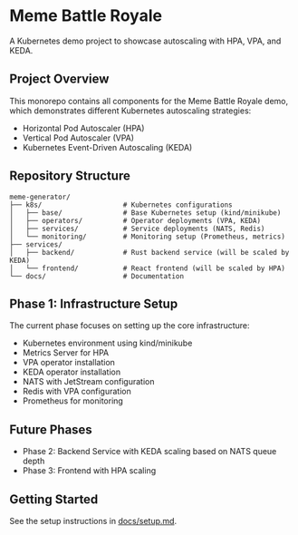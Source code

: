 # Meme Battle Royale

A Kubernetes demo project to showcase autoscaling with HPA, VPA, and KEDA.

## Project Overview

This monorepo contains all components for the Meme Battle Royale demo, which demonstrates different Kubernetes autoscaling strategies:

- Horizontal Pod Autoscaler (HPA)
- Vertical Pod Autoscaler (VPA)
- Kubernetes Event-Driven Autoscaling (KEDA)

## Repository Structure

```
meme-generator/
├── k8s/                    # Kubernetes configurations
│   ├── base/               # Base Kubernetes setup (kind/minikube)
│   ├── operators/          # Operator deployments (VPA, KEDA)
│   ├── services/           # Service deployments (NATS, Redis)
│   └── monitoring/         # Monitoring setup (Prometheus, metrics)
├── services/
│   ├── backend/            # Rust backend service (will be scaled by KEDA)
│   └── frontend/           # React frontend (will be scaled by HPA)
└── docs/                   # Documentation
```

## Phase 1: Infrastructure Setup

The current phase focuses on setting up the core infrastructure:

- Kubernetes environment using kind/minikube
- Metrics Server for HPA
- VPA operator installation
- KEDA operator installation
- NATS with JetStream configuration
- Redis with VPA configuration
- Prometheus for monitoring

## Future Phases

- Phase 2: Backend Service with KEDA scaling based on NATS queue depth
- Phase 3: Frontend with HPA scaling

## Getting Started

See the setup instructions in [docs/setup.md](docs/setup.md).
